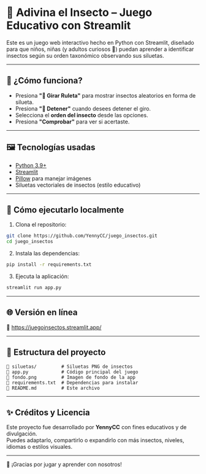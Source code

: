# 🐞 Adivina el Insecto – Juego Educativo con Streamlit

Este es un juego web interactivo hecho en Python con Streamlit, diseñado para que niños, niñas (y adultos curiosos 🧠) puedan aprender a identificar insectos según su orden taxonómico observando sus siluetas.

---

## 🎯 ¿Cómo funciona?

- Presiona **"🎯 Girar Ruleta"** para mostrar insectos aleatorios en forma de silueta.
- Presiona **"🛑 Detener"** cuando desees detener el giro.
- Selecciona el **orden del insecto** desde las opciones.
- Presiona **"Comprobar"** para ver si acertaste.

---

## 🖼️ Tecnologías usadas

- [Python 3.9+](https://www.python.org/)
- [Streamlit](https://streamlit.io/)
- [Pillow](https://pillow.readthedocs.io/) para manejar imágenes
- Siluetas vectoriales de insectos (estilo educativo)

---

## 🚀 Cómo ejecutarlo localmente

1. Clona el repositorio:
```bash
git clone https://github.com/YennyCC/juego_insectos.git
cd juego_insectos
```

2. Instala las dependencias:
```bash
pip install -r requirements.txt
```

3. Ejecuta la aplicación:
```bash
streamlit run app.py
```

---

## 🌐 Versión en línea

📍 https://juegoinsectos.streamlit.app/

---

## 📂 Estructura del proyecto

```
📁 siluetas/         # Siluetas PNG de insectos
📄 app.py            # Código principal del juego
📄 fondo.png         # Imagen de fondo de la app
📄 requirements.txt  # Dependencias para instalar
📄 README.md         # Este archivo
```

---

## ✨ Créditos y Licencia

Este proyecto fue desarrollado por **YennyCC** con fines educativos y de divulgación.  
Puedes adaptarlo, compartirlo o expandirlo con más insectos, niveles, idiomas o estilos visuales.

---

🧡 ¡Gracias por jugar y aprender con nosotros!
